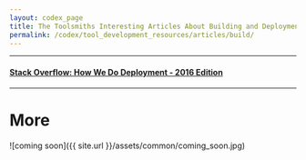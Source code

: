```yaml
---
layout: codex_page
title: The Toolsmiths Interesting Articles About Building and Deployment
permalink: /codex/tool_development_resources/articles/build/
---
```


------

#### [Stack Overflow: How We Do Deployment - 2016 Edition](https://nickcraver.com/blog/2016/05/03/stack-overflow-how-we-do-deployment-2016-edition/)

------

# More
![coming soon]({{ site.url }}/assets/common/coming_soon.jpg)